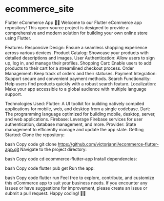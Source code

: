 # ecommerce_site



Flutter eCommerce App 🛒📱
Welcome to our Flutter eCommerce app repository! This open-source project is designed to provide a comprehensive and modern solution for building your own online store using Flutter.

Features:
Responsive Design: Ensure a seamless shopping experience across various devices.
Product Catalog: Showcase your products with detailed descriptions and images.
User Authentication: Allow users to sign up, log in, and manage their profiles.
Shopping Cart: Enable users to add products to their cart for a streamlined checkout process.
Order Management: Keep track of orders and their statuses.
Payment Integration: Support secure and convenient payment methods.
Search Functionality: Help users find products quickly with a robust search feature.
Localization: Make your app accessible to a global audience with multiple language support.

Technologies Used:
Flutter: A UI toolkit for building natively compiled applications for mobile, web, and desktop from a single codebase.
Dart: The programming language optimized for building mobile, desktop, server, and web applications.
Firebase: Leverage Firebase services for user authentication, database management, and more.
Provider: State management to efficiently manage and update the app state.
Getting Started:
Clone the repository:

bash
Copy code
git clone https://github.com/victorjanni/ecommerce-flutter-app.git
Navigate to the project directory:

bash
Copy code
cd ecommerce-flutter-app
Install dependencies:

bash
Copy code
flutter pub get
Run the app:

bash
Copy code
flutter run
Feel free to explore, contribute, and customize this eCommerce app to suit your business needs. If you encounter any issues or have suggestions for improvement, please create an issue or submit a pull request. Happy coding! 🚀✨
